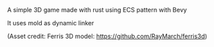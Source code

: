 A simple 3D game made with rust using ECS pattern with Bevy

It uses mold as dynamic linker

(Asset credit: Ferris 3D model: https://github.com/RayMarch/ferris3d)